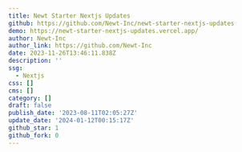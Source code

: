 ```yaml
---
title: Newt Starter Nextjs Updates
github: https://github.com/Newt-Inc/newt-starter-nextjs-updates
demo: https://newt-starter-nextjs-updates.vercel.app/
author: Newt-Inc
author_link: https://github.com/Newt-Inc
date: 2023-11-26T13:46:11.838Z
description: ''
ssg:
  - Nextjs
css: []
cms: []
category: []
draft: false
publish_date: '2023-08-11T02:05:27Z'
update_date: '2024-01-12T00:15:17Z'
github_star: 1
github_fork: 0
---
```

